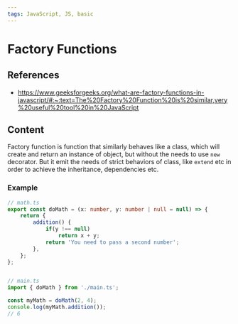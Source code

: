 ```yaml
---
tags: JavaScript, JS, basic
---
```


# Factory Functions
## References
- https://www.geeksforgeeks.org/what-are-factory-functions-in-javascript/#:~:text=The%20Factory%20Function%20is%20similar,very%20useful%20tool%20in%20JavaScript

## Content
Factory function is function that similarly behaves like a class, which will create and return an instance of object, but without the needs to use `new` decorator. But it emit the needs of strict behaviors of class, like `extend` etc in order to achieve the inheritance, dependencies etc.

### Example
``` ts
// math.ts
export const doMath = (x: number, y: number | null = null) => {
	return {
		addition() {
			if(y !== null)
				return x + y;
			return 'You need to pass a second number';
		},
	};
};


// main.ts
import { doMath } from './main.ts';

const myMath = doMath(2, 4);
console.log(myMath.addition());
// 6
```